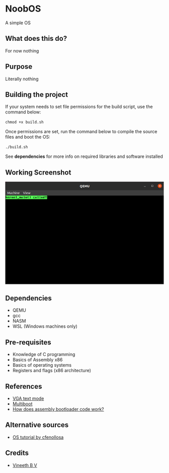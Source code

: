 # NoobOS

A simple OS

## What does this do?

For now nothing

## Purpose

Literally nothing

## Building the project

If your system needs to set file permissions for the build script, use the command below:

`chmod +x build.sh`

Once permissions are set, run the command below to compile the source files and boot the OS:

`./build.sh`

See **dependencies** for more info on required libraries and software installed

## Working Screenshot

<img src="screenshot/NoobOS.png" alt="NoobOS" />

## Dependencies

- QEMU
- gcc
- NASM
- WSL (Windows machines only)

## Pre-requisites

- Knowledge of C programming
- Basics of Assembly x86
- Basics of operating systems
- Registers and flags (x86 architecture)

## References

- [VGA text mode](https://en.wikipedia.org/wiki/VGA_text_mode)
- [Multiboot](https://www.gnu.org/software/grub/manual/multiboot/multiboot.html)
- [How does assembly bootloader code work?](https://stackoverflow.com/questions/34183799/how-does-this-assembly-bootloader-code-work)

## Alternative sources

- [OS tutorial by cfenollosa](https://github.com/cfenollosa/os-tutorial)

## Credits

- [Vineeth B V](https://github.com/vinsdragonis)
